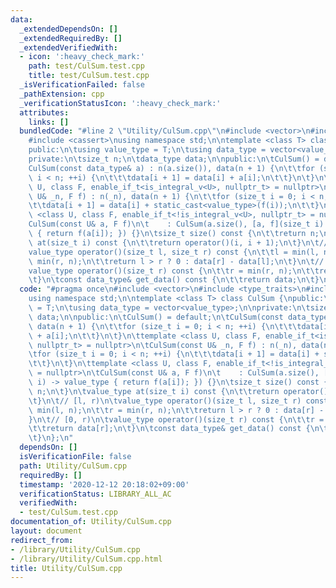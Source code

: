 ```yaml
---
data:
  _extendedDependsOn: []
  _extendedRequiredBy: []
  _extendedVerifiedWith:
  - icon: ':heavy_check_mark:'
    path: test/CulSum.test.cpp
    title: test/CulSum.test.cpp
  _isVerificationFailed: false
  _pathExtension: cpp
  _verificationStatusIcon: ':heavy_check_mark:'
  attributes:
    links: []
  bundledCode: "#line 2 \"Utility/CulSum.cpp\"\n#include <vector>\n#include <type_traits>\n\
    #include <cassert>\nusing namespace std;\n\ntemplate <class T> class CulSum {\n\
    public:\n\tusing value_type = T;\n\tusing data_type = vector<value_type>;\n\n\
    private:\n\tsize_t n;\n\tdata_type data;\n\npublic:\n\tCulSum() = default;\n\t\
    CulSum(const data_type& a) : n(a.size()), data(n + 1) {\n\t\tfor (size_t i = 0;\
    \ i < n; ++i) {\n\t\t\tdata[i + 1] = data[i] + a[i];\n\t\t}\n\t}\n\ttemplate <class\
    \ U, class F, enable_if_t<is_integral_v<U>, nullptr_t> = nullptr>\n\tCulSum(const\
    \ U& _n, F f) : n(_n), data(n + 1) {\n\t\tfor (size_t i = 0; i < n; ++i) {\n\t\
    \t\tdata[i + 1] = data[i] + static_cast<value_type>(f(i));\n\t\t}\n\t}\n\ttemplate\
    \ <class U, class F, enable_if_t<!is_integral_v<U>, nullptr_t> = nullptr>\n\t\
    CulSum(const U& a, F f)\n\t    : CulSum(a.size(), [a, f](size_t i) -> value_type\
    \ { return f(a[i]); }) {}\n\tsize_t size() const {\n\t\treturn n;\n\t}\n\tvalue_type\
    \ at(size_t i) const {\n\t\treturn operator()(i, i + 1);\n\t}\n\t// [l, r)\n\t\
    value_type operator()(size_t l, size_t r) const {\n\t\tl = min(l, n);\n\t\tr =\
    \ min(r, n);\n\t\treturn l > r ? 0 : data[r] - data[l];\n\t}\n\t// [0, r)\n\t\
    value_type operator()(size_t r) const {\n\t\tr = min(r, n);\n\t\treturn data[r];\n\
    \t}\n\tconst data_type& get_data() const {\n\t\treturn data;\n\t}\n};\n"
  code: "#pragma once\n#include <vector>\n#include <type_traits>\n#include <cassert>\n\
    using namespace std;\n\ntemplate <class T> class CulSum {\npublic:\n\tusing value_type\
    \ = T;\n\tusing data_type = vector<value_type>;\n\nprivate:\n\tsize_t n;\n\tdata_type\
    \ data;\n\npublic:\n\tCulSum() = default;\n\tCulSum(const data_type& a) : n(a.size()),\
    \ data(n + 1) {\n\t\tfor (size_t i = 0; i < n; ++i) {\n\t\t\tdata[i + 1] = data[i]\
    \ + a[i];\n\t\t}\n\t}\n\ttemplate <class U, class F, enable_if_t<is_integral_v<U>,\
    \ nullptr_t> = nullptr>\n\tCulSum(const U& _n, F f) : n(_n), data(n + 1) {\n\t\
    \tfor (size_t i = 0; i < n; ++i) {\n\t\t\tdata[i + 1] = data[i] + static_cast<value_type>(f(i));\n\
    \t\t}\n\t}\n\ttemplate <class U, class F, enable_if_t<!is_integral_v<U>, nullptr_t>\
    \ = nullptr>\n\tCulSum(const U& a, F f)\n\t    : CulSum(a.size(), [a, f](size_t\
    \ i) -> value_type { return f(a[i]); }) {}\n\tsize_t size() const {\n\t\treturn\
    \ n;\n\t}\n\tvalue_type at(size_t i) const {\n\t\treturn operator()(i, i + 1);\n\
    \t}\n\t// [l, r)\n\tvalue_type operator()(size_t l, size_t r) const {\n\t\tl =\
    \ min(l, n);\n\t\tr = min(r, n);\n\t\treturn l > r ? 0 : data[r] - data[l];\n\t\
    }\n\t// [0, r)\n\tvalue_type operator()(size_t r) const {\n\t\tr = min(r, n);\n\
    \t\treturn data[r];\n\t}\n\tconst data_type& get_data() const {\n\t\treturn data;\n\
    \t}\n};\n"
  dependsOn: []
  isVerificationFile: false
  path: Utility/CulSum.cpp
  requiredBy: []
  timestamp: '2020-12-12 20:18:02+09:00'
  verificationStatus: LIBRARY_ALL_AC
  verifiedWith:
  - test/CulSum.test.cpp
documentation_of: Utility/CulSum.cpp
layout: document
redirect_from:
- /library/Utility/CulSum.cpp
- /library/Utility/CulSum.cpp.html
title: Utility/CulSum.cpp
---
```

